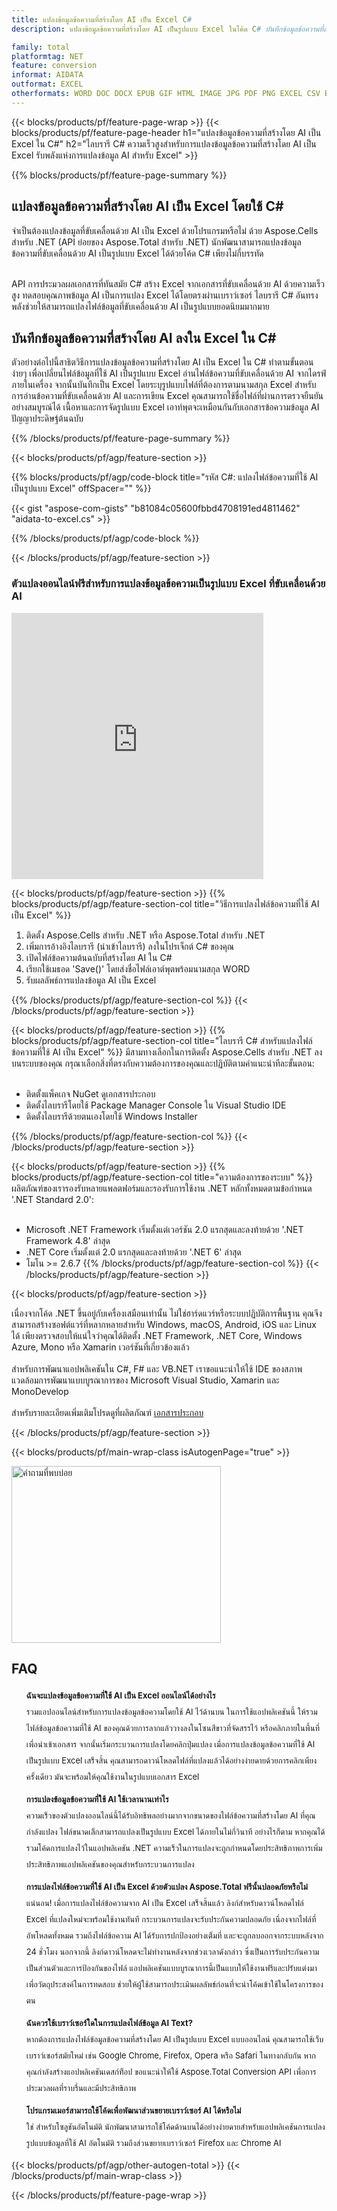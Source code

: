 ```yaml
---
title: แปลงข้อมูลข้อความที่สร้างโดย AI เป็น Excel C#
description: แปลงข้อมูลข้อความที่สร้างโดย AI เป็นรูปแบบ Excel ในโค้ด C# บันทึกข้อมูลข้อความที่สร้างโดย AI เป็น Excel โดยใช้ C#

family: total
platformtag: NET
feature: conversion
informat: AIDATA
outformat: EXCEL
otherformats: WORD DOC DOCX EPUB GIF HTML IMAGE JPG PDF PNG EXCEL CSV BMP EMF MD MHTML ODS SVG TIFF TSV XLS XLSB XLSM XLSX XLT XLTM XLTX POWERPOINT ODP POT POTM POTX PPS PPSM PPSX PPT PPTM PPTX
---
```

{{< blocks/products/pf/feature-page-wrap >}}
{{< blocks/products/pf/feature-page-header h1="แปลงข้อมูลข้อความที่สร้างโดย AI เป็น Excel ใน C#" h2="ไลบรารี C# ความเร็วสูงสำหรับการแปลงข้อมูลข้อความที่สร้างโดย AI เป็น Excel รับพลังแห่งการแปลงข้อมูล AI สำหรับ Excel" >}}

{{% blocks/products/pf/feature-page-summary %}}


<h2>แปลงข้อมูลข้อความที่สร้างโดย AI เป็น Excel โดยใช้ C#</h2>

จำเป็นต้องแปลงข้อมูลที่ขับเคลื่อนด้วย AI เป็น Excel ด้วยโปรแกรมหรือไม่ ด้วย Aspose.Cells สำหรับ .NET (API ย่อยของ Aspose.Total สำหรับ .NET) นักพัฒนาสามารถแปลงข้อมูลข้อความที่ขับเคลื่อนด้วย AI เป็นรูปแบบ Excel ได้ด้วยโค้ด C# เพียงไม่กี่บรรทัด<br /><br />

API การประมวลผลเอกสารที่ทันสมัย C# สร้าง Excel จากเอกสารที่ขับเคลื่อนด้วย AI ด้วยความเร็วสูง ทดสอบคุณภาพข้อมูล AI เป็นการแปลง Excel ได้โดยตรงผ่านเบราว์เซอร์ ไลบรารี C# อันทรงพลังช่วยให้สามารถแปลงไฟล์ข้อมูลที่ขับเคลื่อนด้วย AI เป็นรูปแบบยอดนิยมมากมาย

<h2>บันทึกข้อมูลข้อความที่สร้างโดย AI ลงใน Excel ใน C#</h2>

ตัวอย่างต่อไปนี้สาธิตวิธีการแปลงข้อมูลข้อความที่สร้างโดย AI เป็น Excel ใน C# ทำตามขั้นตอนง่ายๆ เพื่อเปลี่ยนไฟล์ข้อมูลที่ใช้ AI เป็นรูปแบบ Excel อ่านไฟล์ข้อความที่ขับเคลื่อนด้วย AI จากไดรฟ์ภายในเครื่อง จากนั้นบันทึกเป็น Excel โดยระบุรูปแบบไฟล์ที่ต้องการตามนามสกุล Excel สำหรับการอ่านข้อความที่ขับเคลื่อนด้วย AI และการเขียน Excel คุณสามารถใช้ชื่อไฟล์ที่ผ่านการตรวจยืนยันอย่างสมบูรณ์ได้ เนื้อหาและการจัดรูปแบบ Excel เอาท์พุตจะเหมือนกันกับเอกสารข้อความข้อมูล AI ปัญญาประดิษฐ์ต้นฉบับ

{{% /blocks/products/pf/feature-page-summary %}}

{{< blocks/products/pf/agp/feature-section >}}

{{% blocks/products/pf/agp/code-block title="รหัส C#: แปลงไฟล์ข้อความที่ใช้ AI เป็นรูปแบบ Excel" offSpacer="" %}}

{{< gist "aspose-com-gists" "b81084c05600fbbd4708191ed4811462" "aidata-to-excel.cs" >}}

{{% /blocks/products/pf/agp/code-block %}}

{{< /blocks/products/pf/agp/feature-section >}}

<div class="container-fluid agp-content bg-white aboutfile box-1 vh100 section nopbtm">
<div class=container>
<div class=row>
<div class="demobox tc col-md-12 padding-0">

<h3>ตัวแปลงออนไลน์ฟรีสำหรับการแปลงข้อมูลข้อความเป็นรูปแบบ Excel ที่ขับเคลื่อนด้วย AI</h3>

<iframe style="border: none; height: 426px;" scrolling="no" src="https://widgets.aspose.cloud/total-conversion/?to=excel&from=txt" id="child-iframe" width="80%"></iframe>

</div></div>
</div></div>

{{< blocks/products/pf/agp/feature-section >}}
{{% blocks/products/pf/agp/feature-section-col title="วิธีการแปลงไฟล์ข้อความที่ใช้ AI เป็น Excel" %}}

1. ติดตั้ง Aspose.Cells สำหรับ .NET หรือ Aspose.Total สำหรับ .NET
1. เพิ่มการอ้างอิงไลบรารี (นำเข้าไลบรารี) ลงในโปรเจ็กต์ C# ของคุณ
1. เปิดไฟล์ข้อความต้นฉบับที่สร้างโดย AI ใน C#
1. เรียกใช้เมธอด 'Save()' โดยส่งชื่อไฟล์เอาต์พุตพร้อมนามสกุล WORD
1. รับผลลัพธ์การแปลงข้อมูล AI เป็น Excel

{{% /blocks/products/pf/agp/feature-section-col %}}
{{< /blocks/products/pf/agp/feature-section >}}

{{< blocks/products/pf/agp/feature-section >}}
{{% blocks/products/pf/agp/feature-section-col title="ไลบรารี C# สำหรับแปลงไฟล์ข้อความที่ใช้ AI เป็น Excel" %}}
มีสามทางเลือกในการติดตั้ง Aspose.Cells สำหรับ .NET ลงบนระบบของคุณ กรุณาเลือกสิ่งที่ตรงกับความต้องการของคุณและปฏิบัติตามคำแนะนำทีละขั้นตอน:<br /><br />

- ติดตั้งแพ็คเกจ NuGet ดูเอกสารประกอบ
- ติดตั้งไลบรารีโดยใช้ Package Manager Console ใน Visual Studio IDE
- ติดตั้งไลบรารีด้วยตนเองโดยใช้ Windows Installer

{{% /blocks/products/pf/agp/feature-section-col %}}
{{< /blocks/products/pf/agp/feature-section >}}

{{< blocks/products/pf/agp/feature-section >}}
{{% blocks/products/pf/agp/feature-section-col title="ความต้องการของระบบ" %}}
ผลิตภัณฑ์ของเรารองรับหลายแพลตฟอร์มและรองรับการใช้งาน .NET หลักทั้งหมดตามข้อกำหนด '.NET Standard 2.0':<br /><br />

- Microsoft .NET Framework เริ่มตั้งแต่เวอร์ชัน 2.0 แรกสุดและลงท้ายด้วย '.NET Framework 4.8' ล่าสุด
- .NET Core เริ่มตั้งแต่ 2.0 แรกสุดและลงท้ายด้วย '.NET 6' ล่าสุด
- โมโน >= 2.6.7
{{% /blocks/products/pf/agp/feature-section-col %}}
{{< /blocks/products/pf/agp/feature-section >}}

{{< blocks/products/pf/agp/feature-section >}}

เนื่องจากโค้ด .NET ขึ้นอยู่กับเครื่องเสมือนเท่านั้น ไม่ใช่ฮาร์ดแวร์หรือระบบปฏิบัติการพื้นฐาน คุณจึงสามารถสร้างซอฟต์แวร์ที่หลากหลายสำหรับ Windows, macOS, Android, iOS และ Linux ได้ เพียงตรวจสอบให้แน่ใจว่าคุณได้ติดตั้ง .NET Framework, .NET Core, Windows Azure, Mono หรือ Xamarin เวอร์ชันที่เกี่ยวข้องแล้ว<br /><br />
สำหรับการพัฒนาแอปพลิเคชันใน C#, F# และ VB.NET เราขอแนะนำให้ใช้ IDE ของสภาพแวดล้อมการพัฒนาแบบบูรณาการของ Microsoft Visual Studio, Xamarin และ MonoDevelop
<br /><br />
สำหรับรายละเอียดเพิ่มเติมโปรดดูที่ผลิตภัณฑ์ [เอกสารประกอบ](https://docs.aspose.com/total/net/)

{{< /blocks/products/pf/agp/feature-section >}}


{{< blocks/products/pf/main-wrap-class isAutogenPage="true" >}}

<style>.howtolist li{margin-right: 0!important;line-height: 26px;position: relative;margin-bottom: 10px;font-size: 13px;list-style-type: none;}</style>
<div class="col-md-12 tl bg-gray-dark howtolist section">
  <a class="anchor" name="faqpage"></a>
  <div class="container tl dflex" itemscope="" itemtype="https://schema.org/FAQPage">
      <div class="col-md-4 howtosectiongfx">
          <img class="social-panel-hide-on-mobile" src="https://www.groupdocs.cloud/templates/brand/images/groupdocs/conversion/groupdocs_conversion-brand.png" alt="คำถามที่พบบ่อย" width="335" height="283">
      </div>
      <div class="howtosection col-md-8">
          <div>
              <h2>FAQ</h2>
              <ul>
                  <li itemscope="" itemprop="mainEntity" itemtype="https://schema.org/Question">
                      <div>
                          <span itemprop="name"><b>ฉันจะแปลงข้อมูลข้อความที่ใช้ AI เป็น Excel ออนไลน์ได้อย่างไร</b></span>
                      </div>
                      <div itemscope="" itemprop="acceptedAnswer" itemtype="https://schema.org/Answer">
                          <span itemprop="text">รวมแอปออนไลน์สำหรับการแปลงข้อมูลข้อความโดยใช้ AI ไว้ด้านบน ในการใช้แอปพลิเคชันนี้ ให้รวมไฟล์ข้อมูลข้อความที่ใช้ AI ของคุณด้วยการลากแล้ววางลงในโซนสีขาวที่จัดสรรไว้ หรือคลิกภายในพื้นที่เพื่อนำเข้าเอกสาร จากนั้นเริ่มกระบวนการแปลงโดยคลิกปุ่มแปลง เมื่อการแปลงข้อมูลข้อความที่ใช้ AI เป็นรูปแบบ Excel เสร็จสิ้น คุณสามารถดาวน์โหลดไฟล์ที่แปลงแล้วได้อย่างง่ายดายด้วยการคลิกเพียงครั้งเดียว มันจะพร้อมให้คุณใช้งานในรูปแบบเอกสาร Excel</span>
                      </div>
                  </li>
                  <li itemscope="" itemprop="mainEntity" itemtype="https://schema.org/Question">
                      <div>
                          <span itemprop="name"><b>การแปลงข้อมูลข้อความที่ใช้ AI ใช้เวลานานเท่าไร</b></span>
                      </div>
                      <div itemscope="" itemprop="acceptedAnswer" itemtype="https://schema.org/Answer">
                          <span itemprop="text">ความเร็วของตัวแปลงออนไลน์นี้ได้รับอิทธิพลอย่างมากจากขนาดของไฟล์ข้อความที่สร้างโดย AI ที่คุณกำลังแปลง ไฟล์ขนาดเล็กสามารถแปลงเป็นรูปแบบ Excel ได้ภายในไม่กี่วินาที อย่างไรก็ตาม หากคุณได้รวมโค้ดการแปลงไว้ในแอปพลิเคชัน .NET ความเร็วในการแปลงจะถูกกำหนดโดยประสิทธิภาพการเพิ่มประสิทธิภาพแอปพลิเคชันของคุณสำหรับกระบวนการแปลง</span>
                      </div>
                  </li>
                  <li itemscope="" itemprop="mainEntity" itemtype="https://schema.org/Question">
                      <div>
                          <span itemprop="name"><b>การแปลงไฟล์ข้อความที่ใช้ AI เป็น Excel ด้วยตัวแปลง Aspose.Total ฟรีนั้นปลอดภัยหรือไม่</b></span>
                      </div>
                      <div itemscope="" itemprop="acceptedAnswer" itemtype="https://schema.org/Answer">
                          <span itemprop="text">แน่นอน! เมื่อการแปลงไฟล์ข้อความจาก AI เป็น Excel เสร็จสิ้นแล้ว ลิงก์สำหรับดาวน์โหลดไฟล์ Excel ที่แปลงใหม่จะพร้อมใช้งานทันที กระบวนการแปลงจะรับประกันความปลอดภัย เนื่องจากไฟล์ที่อัพโหลดทั้งหมด รวมถึงไฟล์ข้อความ AI ได้รับการปกป้องอย่างเต็มที่ และจะถูกลบออกจากระบบหลังจาก 24 ชั่วโมง นอกจากนี้ ลิงก์ดาวน์โหลดจะไม่ทำงานหลังจากช่วงเวลาดังกล่าว ซึ่งเป็นการรับประกันความเป็นส่วนตัวและการป้องกันของไฟล์ แอปพลิเคชันแบบบูรณาการนี้เป็นแบบให้ใช้งานฟรีและปรับแต่งมาเพื่อวัตถุประสงค์ในการทดสอบ ช่วยให้ผู้ใช้สามารถประเมินผลลัพธ์ก่อนที่จะนำโค้ดเข้าใช้ในโครงการของตน</span>
                      </div>
                  </li>                 
                  <li itemscope="" itemprop="mainEntity" itemtype="https://schema.org/Question">
                      <div>
                          <span itemprop="name"><b>ฉันควรใช้เบราว์เซอร์ใดในการแปลงไฟล์ข้อมูล AI Text?</b></span>
                      </div>
                      <div itemscope="" itemprop="acceptedAnswer" itemtype="https://schema.org/Answer">
                          <span itemprop="text">หากต้องการแปลงไฟล์ข้อมูลข้อความที่สร้างโดย AI เป็นรูปแบบ Excel แบบออนไลน์ คุณสามารถใช้เว็บเบราว์เซอร์สมัยใหม่ เช่น Google Chrome, Firefox, Opera หรือ Safari ในทางกลับกัน หากคุณกำลังสร้างแอปพลิเคชันเดสก์ท็อป ขอแนะนำให้ใช้ Aspose.Total Conversion API เพื่อการประมวลผลที่ราบรื่นและมีประสิทธิภาพ</span>
                      </div>
                  </li>
		 <li itemscope="" itemprop="mainEntity" itemtype="https://schema.org/Question">
                      <div>
                          <span itemprop="name"><b>โปรแกรมเมอร์สามารถใช้โค้ดเพื่อพัฒนาส่วนขยายเบราว์เซอร์ AI ได้หรือไม่</b></span>
                      </div>
                      <div itemscope="" itemprop="acceptedAnswer" itemtype="https://schema.org/Answer">
                          <span itemprop="text">ใช่ สำหรับโซลูชันอัตโนมัติ นักพัฒนาสามารถใช้โค้ดด้านบนได้อย่างง่ายดายสำหรับแอปพลิเคชันการแปลงรูปแบบข้อมูลที่ใช้ AI อัตโนมัติ รวมถึงส่วนขยายเบราว์เซอร์ Firefox และ Chrome AI</span>
                      </div>
                  </li>
              </ul>
          </div>
      </div>
  </div>

{{< blocks/products/pf/agp/other-autogen-total >}}
{{< /blocks/products/pf/main-wrap-class >}}

{{< /blocks/products/pf/feature-page-wrap >}}